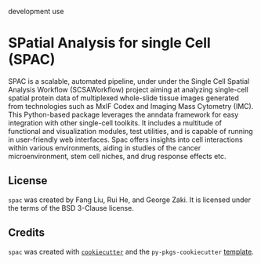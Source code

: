 development use

# SPatial Analysis for single Cell (SPAC)

SPAC is a scalable, automated pipeline, under under the Single Cell Spatial Analysis Workflow (SCSAWorkflow) project aiming at analyzing single-cell spatial protein data of multiplexed whole-slide tissue images generated from technologies such as MxIF Codex and Imaging Mass Cytometry (IMC).
This Python-based package leverages the anndata framework for easy integration with other single-cell toolkits. It includes a multitude of functional and visualization modules, test utilities, and is capable of running in user-friendly web interfaces. Spac offers insights into cell interactions within various environments, aiding in studies of the cancer microenvironment, stem cell niches, and drug response effects etc.


## License

`spac` was created by Fang Liu, Rui He, and George Zaki. It is licensed under the terms of the BSD 3-Clause license.

## Credits

`spac` was created with [`cookiecutter`](https://cookiecutter.readthedocs.io/en/latest/) and the `py-pkgs-cookiecutter` [template](https://github.com/py-pkgs/py-pkgs-cookiecutter).
